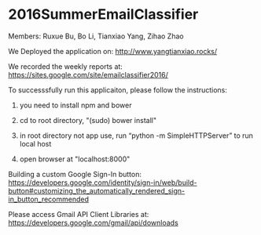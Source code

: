# 2016SummerEmailClassifier

Members:  Ruxue Bu, Bo Li, Tianxiao Yang, Zihao Zhao 

We Deployed the application on: http://www.yangtianxiao.rocks/

We recorded the weekly reports at: https://sites.google.com/site/emailclassifier2016/
 
To successsfully run this applicaiton, please follow the instructions:     
 1. you need to install npm and bower

 2. cd to root directory, "(sudo) bower install"

 3. in root directory not app use, run “python -m SimpleHTTPServer” to run local host

 4. open browser at "localhost:8000" 


Building a custom Google Sign-In button: https://developers.google.com/identity/sign-in/web/build-button#customizing_the_automatically_rendered_sign-in_button_recommended

Please access Gmail API Client Libraries at: https://developers.google.com/gmail/api/downloads
